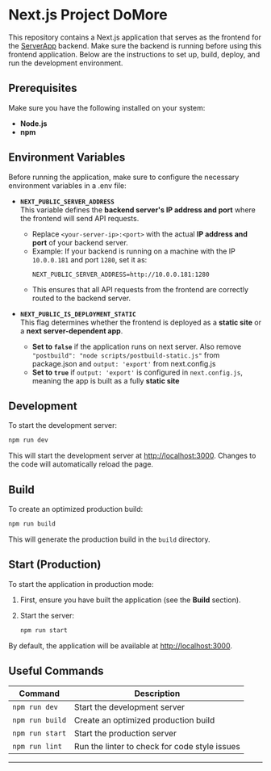 
# Next.js Project DoMore

This repository contains a Next.js application that serves as the frontend for the [ServerApp](https://github.com/rajasaidevaraju/ServerApp) backend. Make sure the backend is running before using this frontend application.  Below are the instructions to set up, build, deploy, and run the development environment.

## Prerequisites

Make sure you have the following installed on your system:
- **Node.js**
- **npm**

## Environment Variables

Before running the application, make sure to configure the necessary environment variables in a .env file:

- **`NEXT_PUBLIC_SERVER_ADDRESS`**  
  This variable defines the **backend server's IP address and port** where the frontend will send API requests.  
  - Replace `<your-server-ip>:<port>` with the actual **IP address and port** of your backend server.  
  - Example: If your backend is running on a machine with the IP `10.0.0.181` and port `1280`, set it as:  
    ```
    NEXT_PUBLIC_SERVER_ADDRESS=http://10.0.0.181:1280
    ```
  - This ensures that all API requests from the frontend are correctly routed to the backend server.  

- **`NEXT_PUBLIC_IS_DEPLOYMENT_STATIC`**  
  This flag determines whether the frontend is deployed as a **static site** or a **next server-dependent app**.  
  - **Set to `false`** if the application runs on next server. Also remove `"postbuild": "node scripts/postbuild-static.js"` from package.json and `output: 'export'` from next.config.js
  - **Set to `true`** if `output: 'export'` is configured in `next.config.js`, meaning the app is built as a fully **static site**

## Development

To start the development server:

```bash
npm run dev
```

This will start the development server at [http://localhost:3000](http://localhost:3000). Changes to the code will automatically reload the page.

## Build

To create an optimized production build:

```bash
npm run build
```

This will generate the production build in the `build` directory.

## Start (Production)

To start the application in production mode:

1. First, ensure you have built the application (see the **Build** section).
2. Start the server:

   ```bash
   npm run start
   ```

By default, the application will be available at [http://localhost:3000](http://localhost:3000).


## Useful Commands

| Command            | Description                                      |
|--------------------|--------------------------------------------------|
| `npm run dev`      | Start the development server                     |
| `npm run build`    | Create an optimized production build             |
| `npm run start`    | Start the production server                      |
| `npm run lint`     | Run the linter to check for code style issues    |

---
